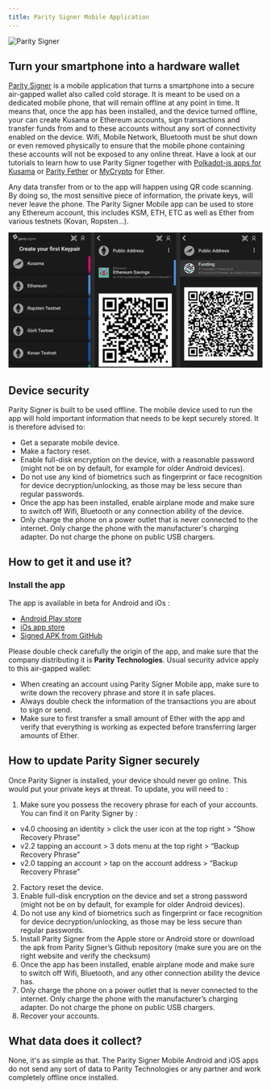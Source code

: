 ```yaml
---
title: Parity Signer Mobile Application
---
```


![Parity Signer](images/logo-parity-signer.jpg)

## Turn your smartphone into a hardware wallet
[Parity Signer](https://github.com/paritytech/parity-signer) is a mobile application that turns a smartphone into a secure air-gapped wallet also called cold storage. It is meant to be used on a dedicated mobile phone, that will remain offline at any point in time. It means that, once the app has been installed, and the device turned offline, your can create Kusama or Ethereum accounts, sign transactions and transfer funds from and to these accounts without any sort of connectivity enabled on the device. Wifi, Mobile Network, Bluetooth must be shut down or even removed physically to ensure that the mobile phone containing these accounts will not be exposed to any online threat. Have a look at our tutorials to learn how to use Parity Signer together with [Polkadot-js apps for Kusama](Parity-Signer-Mobile-App-Apps-Kusama-tutorial) or [Parity Fether](Parity-Signer-Mobile-App-Fether-tutorial) or [MyCrypto](Parity-Signer-Mobile-App-MyCrypto-tutorial) for Ether.

Any data transfer from or to the app will happen using QR code scanning. By doing so, the most sensitive piece of information, the private keys, will never leave the phone. The Parity Signer Mobile app can be used to store any Ethereum account, this includes KSM, ETH, ETC as well as Ether from various testnets (Kovan, Ropsten...).

![screenshot Parity Signer](images/Parity-signer-introduction.png)

## Device security
Parity Signer is built to be used offline. The mobile device used to run the app will hold important information that needs to be kept securely stored. It is therefore advised to:
- Get a separate mobile device.
- Make a factory reset.
- Enable full-disk encryption on the device, with a reasonable password (might not be on by default, for example for older Android devices).
- Do not use any kind of biometrics such as fingerprint or face recognition for device decryption/unlocking, as those may be less secure than regular passwords.
- Once the app has been installed, enable airplane mode and make sure to switch off Wifi, Bluetooth or any connection ability of the device.
- Only charge the phone on a power outlet that is never connected to the internet. Only charge the phone with the manufacturer's charging adapter. Do not charge the phone on public USB chargers.

## How to get it and use it?

### Install the app
The app is available in beta for Android and iOs :
- [Android Play store](https://play.google.com/store/apps/details?id=io.parity.signer)
- [iOs app store](https://itunes.apple.com/us/app/parity-signer/id1218174838)
- [Signed APK from GitHub](https://github.com/paritytech/parity-signer/releases)

Please double check carefully the origin of the app, and make sure that the company distributing it is **Parity Technologies**. Usual security advice apply to this air-gapped wallet: 
- When creating an account using Parity Signer Mobile app, make sure to write down the recovery phrase and store it in safe places.
- Always double check the information of the transactions you are about to sign or send.
- Make sure to first transfer a small amount of Ether with the app and verify that everything is working as expected before transferring larger amounts of Ether.

## How to update Parity Signer securely
Once Parity Signer is installed, your device should never go online. This would put your private keys at threat. To update, you will need to :
1. Make sure you possess the recovery phrase for each of your accounts. You can find it on Parity Signer by :
- v4.0 choosing an identity > click the user icon at the top right > “Show Recovery Phrase”
- v2.2 tapping an account > 3 dots menu at the top right > “Backup Recovery Phrase”
- v2.0 tapping an account > tap on the account address >   “Backup Recovery Phrase”
2. Factory reset the device.
3. Enable full-disk encryption on the device and set a strong password (might not be on by default, for example for older Android devices).
4. Do not use any kind of biometrics such as fingerprint or face recognition for device decryption/unlocking, as those may be less secure than regular passwords.
5. Install Parity Signer from the Apple store or Android store or download the apk from Parity Signer’s Github repository (make sure you are on the right website and verify the checksum)
6. Once the app has been installed, enable airplane mode and make sure to switch off Wifi, Bluetooth, and any other connection ability the device has.
7. Only charge the phone on a power outlet that is never connected to the internet. Only charge the phone with the manufacturer’s charging adapter. Do not charge the phone on public USB chargers.
8. Recover your accounts.

## What data does it collect?
None, it's as simple as that. The Parity Signer Mobile Android and iOS apps do not send any sort of data to Parity Technologies or any partner and work completely offline once installed.
